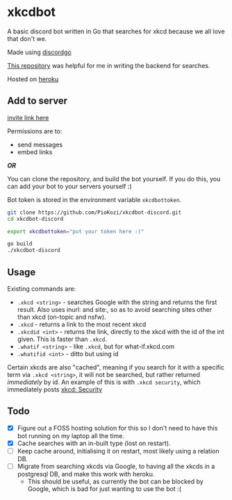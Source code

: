 # xkcdbot

A basic discord bot written in Go that searches for xkcd because we all love
that don't we.

Made using [discordgo](https://github.com/bwmarrin/discordgo/)

[This repository](https://github.com/EdmundMartin/gosearcher) was helpful for me
in writing the backend for searches.

Hosted on [heroku](https://heroku.com/)

## Add to server

[invite link
here](https://discord.com/oauth2/authorize?client_id=738373714705514507&scope=bot&permissions=18432)

Permissions are to:

* send messages
* embed links

***OR***

You can clone the repository, and build the bot yourself. If you do this, you
can add your bot to your servers yourself :)

Bot token is stored in the environment variable `xkcdbottoken`.

```bash
git clone https://github.com/PioKozi/xkcdbot-discord.git
cd xkcdbot-discord

export xkcdbottoken="put your token here :)"

go build
./xkcdbot-discord
```

## Usage

Existing commands are:

* `.xkcd <string>` - searches Google with the string and returns the first
   result.  Also uses inurl: and site:, so as to avoid searching sites other
   than xkcd (on-topic and nsfw).
* `.xkcd` - returns a link to the most recent xkcd
* `.xkcdid <int>` - returns the link, directly to the xkcd with the id of the
   int given. This is faster than `.xkcd`.
* `.whatif <string>` - like `.xkcd`, but for what-if.xkcd.com
* `.whatifid <int>` - ditto but using id

Certain xkcds are also "cached", meaning if you search for it with a specific
term via `.xkcd <string>`, it will not be searched, but rather returned
*immediately* by id. An example of this is with `.xkcd security`, which
immediately posts [xkcd: Security](https://xkcd.com/538/)

## Todo

* [x] Figure out a FOSS hosting solution for this so I don't need to have this
    bot running on my laptop all the time.
* [x] Cache searches with an in-built type (lost on restart).
* [ ] Keep cache around, initialising it on restart, most likely using a
    relation DB.
* [ ] Migrate from searching xkcds via Google, to having all the xkcds in a
    postgresql DB, and make this work with heroku.
  * This should be useful, as currently the bot can be blocked by Google,
      which is bad for just wanting to use the bot :(
